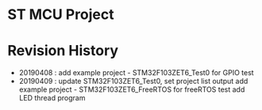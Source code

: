 # ST MCU Project

# Revision History
- 20190408 : add example project - STM32F103ZET6_Test0 for GPIO test
- 20190409 : update STM32F103ZET6_Test0, set project list output
             add example project - STM32F103ZET6_FreeRTOS for freeRTOS test
             add LED thread program




